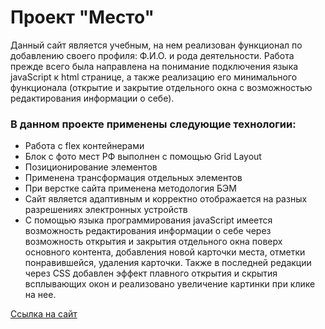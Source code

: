 # Проект "Место"  

Данный сайт является учебным, на нем реализован функционал по добавлению своего профиля: Ф.И.О. и рода деятельности. Работа прежде всего была направлена 
на понимание подключения языка javaScript к html странице, а также реализацию его минимального функционала (открытие и закрытие отдельного окна с возможностью редактирования информации о себе).

### В данном проекте применены следующие технологии:  
* Работа с flex контейнерами
* Блок с фото мест РФ выполнен с помощью Grid Layout  
* Позиционирование элементов
* Применена трансформация отдельных элементов
* При верстке сайта применена методология БЭМ
* Сайт является адаптивным и корректно отображается на разных разрешениях электронных устройств
* С помощью языка программирования javaScript имеется возможность редактирования информации о себе через возможность открытия и закрытия отдельного окна поверх основного контента, добавления новой карточки места, отметки понравившейся, удаления карточки. Также в последней редакции через CSS добавлен эффект плавного открытия и скрытия всплывающих окон и реализовано увеличение картинки при клике на нее.

[Ссылка на сайт](https://alexs88190.github.io/mesto/)
